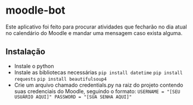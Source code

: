 # moodle-bot
Este aplicativo foi feito para procurar atividades que fecharão no dia atual no calendário do Moodle e mandar uma mensagem caso exista alguma.
## Instalação
* Instale o python
* Instale as bibliotecas necessárias
`pip install datetime`
`pip install requests`
`pip install beautifulsoup4`
* Crie um arquivo chamado credentials.py na raiz do projeto contendo suas credenciais do Moodle, seguindo o formato:
`USERNAME = "[SEU USUÁRIO AQUI]"
PASSWORD = "[SUA SENHA AQUI]"`
